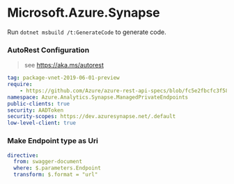 # Microsoft.Azure.Synapse

Run `dotnet msbuild /t:GenerateCode` to generate code.

### AutoRest Configuration
> see https://aka.ms/autorest

``` yaml
tag: package-vnet-2019-06-01-preview
require:
    - https://github.com/Azure/azure-rest-api-specs/blob/fc5e2fbcfc3f585d38bdb1c513ce1ad2c570cf3d/specification/synapse/data-plane/readme.md
namespace: Azure.Analytics.Synapse.ManagedPrivateEndpoints
public-clients: true
security: AADToken
security-scopes: https://dev.azuresynapse.net/.default
low-level-client: true
```

### Make Endpoint type as Uri

``` yaml
directive:
  from: swagger-document
  where: $.parameters.Endpoint
  transform: $.format = "url"
```